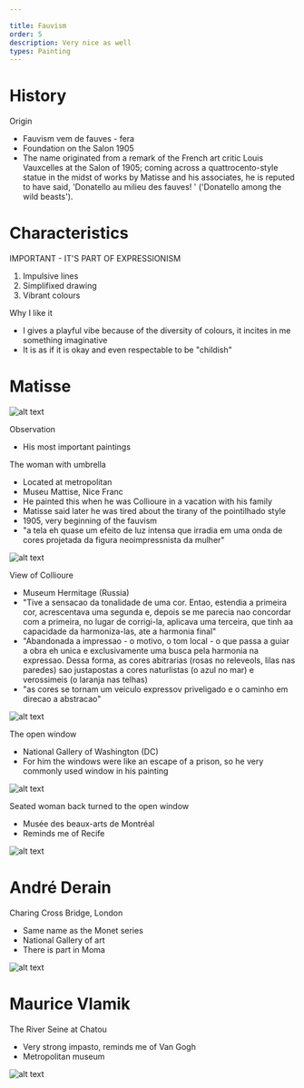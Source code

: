 ```yaml
---

title: Fauvism
order: 5
description: Very nice as well
types: Painting
---
```


# History

Origin
- Fauvism vem de fauves - fera
- Foundation on the Salon 1905
- The name originated from a remark of the French art critic Louis Vauxcelles at the Salon of 1905; coming across a quattrocento-style statue in the midst of works by Matisse and his associates, he is reputed to have said, 'Donatello au milieu des fauves! ' ('Donatello among the wild beasts').

# Characteristics

IMPORTANT - IT'S PART OF EXPRESSIONISM

1. Impulsive lines
2. Simplifixed drawing
3. Vibrant colours

Why I like it
- I gives a playful vibe because of the diversity of colours, it incites in me something imaginative
- It is as if it is okay and even respectable to be "childish"

# Matisse

![alt text](image-4.png)

Observation
- His most important paintings

The woman with umbrella
- Located at metropolitan
- Museu Mattise, Nice Franc
- He painted this when he was Collioure in a vacation with his family
- Matisse said later he was tired about the tirany of the pointilhado style
- 1905, very beginning of the fauvism
- "a tela eh quase um efeito de luz intensa que irradia em uma onda de cores
projetada da figura neoimpressnista da mulher"

![alt text](image.png)


View of Collioure
- Museum Hermitage (Russia)
- "Tive a sensacao da tonalidade de uma cor. Entao, estendia a primeira cor,
acrescentava uma segunda e, depois se me parecia nao concordar com a primeira,
no lugar de corrigi-la, aplicava uma terceira, que tinh aa capacidade da harmoniza-las,
ate a harmonia final"
- "Abandonada a impressao - o motivo, o tom local - o que passa a guiar a obra eh unica
e exclusivamente uma busca pela harmonia na expressao. Dessa forma, as cores abitrarias
(rosas no releveols, lilas nas paredes) sao justapostas a cores naturlistas (o azul no mar)
e verossimeis (o laranja nas telhas)
- "as cores se tornam um veiculo expressov priveligado e o caminho em direcao a abstracao"

![alt text](image-3.png)

The open window
- National Gallery of Washington (DC)
- For him the windows were like an escape of a prison, so he very commonly used window
in his painting

![alt text](image-1.png)

Seated woman back turned to the open window
- Musée des beaux-arts de Montréal
- Reminds me of Recife

![alt text](image-5.png)


# André Derain

Charing Cross Bridge, London
- Same name as the Monet series
- National Gallery of art
- There is part in Moma

![alt text](image-6.png)

# Maurice Vlamik

The River Seine at Chatou
- Very strong impasto, reminds me of Van Gogh
- Metropolitan museum

![alt text](image-7.png)